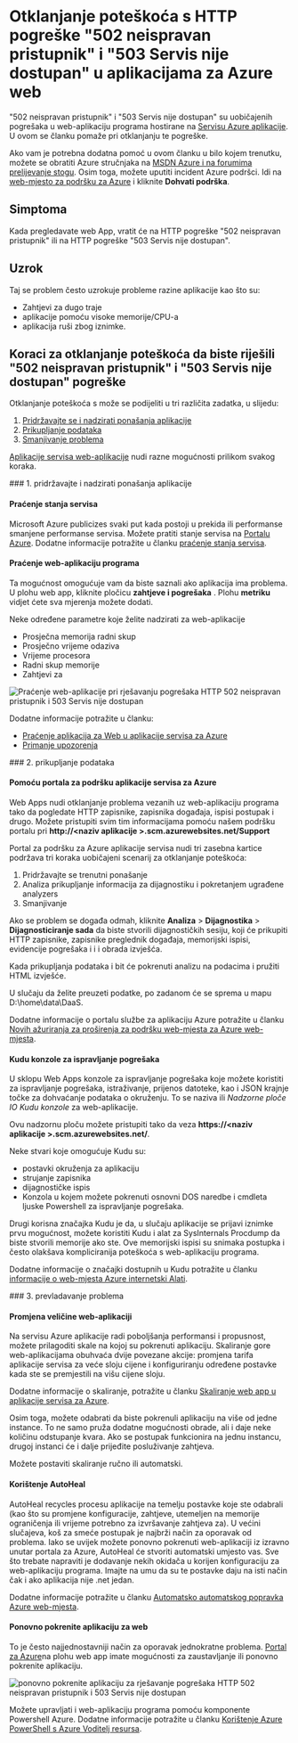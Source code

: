 <properties
    pageTitle="Rješavanje 502 neispravan pristupnik, 503 Servis nije dostupan pogreške | Microsoft Azure"
    description="Otklanjanje poteškoća s 502 neispravan pristupnik i 503 Servis nije dostupan pogrešaka u web-aplikaciju programa smješten u aplikacije servisa za Azure."
    services="app-service\web"
    documentationCenter=""
    authors="cephalin"
    manager="wpickett"
    editor=""
    tags="top-support-issue"
    keywords="502 neispravan pristupnik 503 Servis nije dostupan, pogreška 503, pogreška 502"/>

<tags
    ms.service="app-service-web"
    ms.workload="web"
    ms.tgt_pltfrm="na"
    ms.devlang="na"
    ms.topic="article"
    ms.date="07/06/2016"
    ms.author="cephalin"/>

# <a name="troubleshoot-http-errors-of-502-bad-gateway-and-503-service-unavailable-in-your-azure-web-apps"></a>Otklanjanje poteškoća s HTTP pogreške "502 neispravan pristupnik" i "503 Servis nije dostupan" u aplikacijama za Azure web

"502 neispravan pristupnik" i "503 Servis nije dostupan" su uobičajenih pogrešaka u web-aplikaciju programa hostirane na [Servisu Azure aplikacije](http://go.microsoft.com/fwlink/?LinkId=529714). U ovom se članku pomaže pri otklanjanju te pogreške.

Ako vam je potrebna dodatna pomoć u ovom članku u bilo kojem trenutku, možete se obratiti Azure stručnjaka na [MSDN Azure i na forumima prelijevanje stogu](https://azure.microsoft.com/support/forums/). Osim toga, možete uputiti incident Azure podršci. Idi na [web-mjesto za podršku za Azure](https://azure.microsoft.com/support/options/) i kliknite **Dohvati podrška**.

## <a name="symptom"></a>Simptoma

Kada pregledavate web App, vratit će na HTTP pogreške "502 neispravan pristupnik" ili na HTTP pogreške "503 Servis nije dostupan".

## <a name="cause"></a>Uzrok

Taj se problem često uzrokuje probleme razine aplikacije kao što su:

-   Zahtjevi za dugo traje
-   aplikacije pomoću visoke memorije/CPU-a
-   aplikacija ruši zbog iznimke.

## <a name="troubleshooting-steps-to-solve-502-bad-gateway-and-503-service-unavailable-errors"></a>Koraci za otklanjanje poteškoća da biste riješili "502 neispravan pristupnik" i "503 Servis nije dostupan" pogreške

Otklanjanje poteškoća s može se podijeliti u tri različita zadatka, u slijedu:

1.  [Pridržavajte se i nadzirati ponašanja aplikacije](#observe)
2.  [Prikupljanje podataka](#collect)
3.  [Smanjivanje problema](#mitigate)

[Aplikacije servisa web-aplikacije](/services/app-service/web/) nudi razne mogućnosti prilikom svakog koraka.

<a name="observe" />
### <a name="1-observe-and-monitor-application-behavior"></a>1. pridržavajte i nadzirati ponašanja aplikacije

####    <a name="track-service-health"></a>Praćenje stanja servisa

Microsoft Azure publicizes svaki put kada postoji u prekida ili performanse smanjene performanse servisa. Možete pratiti stanje servisa na [Portalu Azure](https://portal.azure.com/). Dodatne informacije potražite u članku [praćenje stanja servisa](../monitoring-and-diagnostics/insights-service-health.md).

####    <a name="monitor-your-web-app"></a>Praćenje web-aplikaciju programa

Ta mogućnost omogućuje vam da biste saznali ako aplikacija ima problema. U plohu web app, kliknite pločicu **zahtjeve i pogrešaka** . Plohu **metriku** vidjet ćete sva mjerenja možete dodati.

Neke određene parametre koje želite nadzirati za web-aplikacije

-   Prosječna memorija radni skup
-   Prosječno vrijeme odaziva
-   Vrijeme procesora
-   Radni skup memorije
-   Zahtjevi za

![Praćenje web-aplikacije pri rješavanju pogrešaka HTTP 502 neispravan pristupnik i 503 Servis nije dostupan](./media/app-service-web-troubleshoot-HTTP-502-503/1-monitor-metrics.png)

Dodatne informacije potražite u članku:

-   [Praćenje aplikacija za Web u aplikacije servisa za Azure](web-sites-monitor.md)
-   [Primanje upozorenja](../monitoring-and-diagnostics/insights-receive-alert-notifications.md)

<a name="collect" />
### <a name="2-collect-data"></a>2. prikupljanje podataka

####    <a name="use-the-azure-app-service-support-portal"></a>Pomoću portala za podršku aplikacije servisa za Azure

Web Apps nudi otklanjanje problema vezanih uz web-aplikaciju programa tako da pogledate HTTP zapisnike, zapisnika događaja, ispisi postupak i drugo. Možete pristupiti svim tim informacijama pomoću našem podršku portalu pri **http://&lt;naziv aplikacije >.scm.azurewebsites.net/Support**

Portal za podršku za Azure aplikacije servisa nudi tri zasebna kartice podržava tri koraka uobičajeni scenarij za otklanjanje poteškoća:

1.  Pridržavajte se trenutni ponašanje
2.  Analiza prikupljanje informacija za dijagnostiku i pokretanjem ugrađene analyzers
3.  Smanjivanje

Ako se problem se događa odmah, kliknite **Analiza** > **Dijagnostika** > **Dijagnosticiranje sada** da biste stvorili dijagnostičkih sesiju, koji će prikupiti HTTP zapisnike, zapisnike preglednik događaja, memorijski ispisi, evidencije pogrešaka i i i obrada izvješća.

Kada prikupljanja podataka i bit će pokrenuti analizu na podacima i pružiti HTML izvješće.

U slučaju da želite preuzeti podatke, po zadanom će se sprema u mapu D:\home\data\DaaS.

Dodatne informacije o portalu službe za aplikaciju Azure potražite u članku [Novih ažuriranja za proširenja za podršku web-mjesta za Azure web-mjesta](/blog/new-updates-to-support-site-extension-for-azure-websites).

####    <a name="use-the-kudu-debug-console"></a>Kudu konzole za ispravljanje pogrešaka

U sklopu Web Apps konzole za ispravljanje pogrešaka koje možete koristiti za ispravljanje pogrešaka, istraživanje, prijenos datoteke, kao i JSON krajnje točke za dohvaćanje podataka o okruženju. To se naziva ili _Nadzorne ploče IO_ _Kudu konzole_ za web-aplikacije.

Ovu nadzornu ploču možete pristupiti tako da veza **https://&lt;naziv aplikacije >.scm.azurewebsites.net/**.

Neke stvari koje omogućuje Kudu su:

-   postavki okruženja za aplikaciju
-   strujanje zapisnika
-   dijagnostičke ispis
-   Konzola u kojem možete pokrenuti osnovni DOS naredbe i cmdleta ljuske Powershell za ispravljanje pogrešaka.


Drugi korisna značajka Kudu je da, u slučaju aplikacije se prijavi iznimke prvu mogućnost, možete koristiti Kudu i alat za SysInternals Procdump da biste stvorili memorije ako ste. Ove memorijski ispisi su snimaka postupka i često olakšava kompliciranija poteškoća s web-aplikaciju programa.

Dodatne informacije o značajki dostupnih u Kudu potražite u članku [informacije o web-mjesta Azure internetski Alati](/blog/windows-azure-websites-online-tools-you-should-know-about/).

<a name="mitigate" />
### <a name="3-mitigate-the-issue"></a>3. prevladavanje problema

####    <a name="scale-the-web-app"></a>Promjena veličine web-aplikaciji

Na servisu Azure aplikacije radi poboljšanja performansi i propusnost, možete prilagoditi skale na kojoj su pokrenuti aplikaciju. Skaliranje gore web-aplikacijama obuhvaća dvije povezane akcije: promjena tarifa aplikacije servisa za veće sloju cijene i konfiguriranju određene postavke kada ste se premjestili na višu cijene sloju.

Dodatne informacije o skaliranje, potražite u članku [Skaliranje web app u aplikacije servisa za Azure](web-sites-scale.md).

Osim toga, možete odabrati da biste pokrenuli aplikaciju na više od jedne instance. To ne samo pruža dodatne mogućnosti obrade, ali i daje neke količinu odstupanje kvara. Ako se postupak funkcionira na jednu instancu, drugoj instanci će i dalje prijeđite posluživanje zahtjeva.

Možete postaviti skaliranje ručno ili automatski.

####    <a name="use-autoheal"></a>Korištenje AutoHeal

AutoHeal recycles procesu aplikacije na temelju postavke koje ste odabrali (kao što su promjene konfiguracije, zahtjeve, utemeljen na memorije ograničenja ili vrijeme potrebno za izvršavanje zahtjeva za). U većini slučajeva, koš za smeće postupak je najbrži način za oporavak od problema. Iako se uvijek možete ponovno pokrenuti web-aplikaciji iz izravno unutar portala za Azure, AutoHeal će stvoriti automatski umjesto vas. Sve što trebate napraviti je dodavanje nekih okidača u korijen konfiguraciju za web-aplikaciju programa. Imajte na umu da su te postavke daju na isti način čak i ako aplikacija nije .net jedan.

Dodatne informacije potražite u članku [Automatsko automatskog popravka Azure web-mjesta](/blog/auto-healing-windows-azure-web-sites/).


####    <a name="restart-the-web-app"></a>Ponovno pokrenite aplikaciju za web

To je često najjednostavniji način za oporavak jednokratne problema. [Portal za Azure](https://portal.azure.com/)na plohu web app imate mogućnosti za zaustavljanje ili ponovno pokrenite aplikaciju.

 ![ponovno pokrenite aplikaciju za rješavanje pogrešaka HTTP 502 neispravan pristupnik i 503 Servis nije dostupan](./media/app-service-web-troubleshoot-HTTP-502-503/2-restart.png)

Možete upravljati i web-aplikaciju programa pomoću komponente Powershell Azure. Dodatne informacije potražite u članku [Korištenje Azure PowerShell s Azure Voditelj resursa](../powershell-azure-resource-manager.md).
